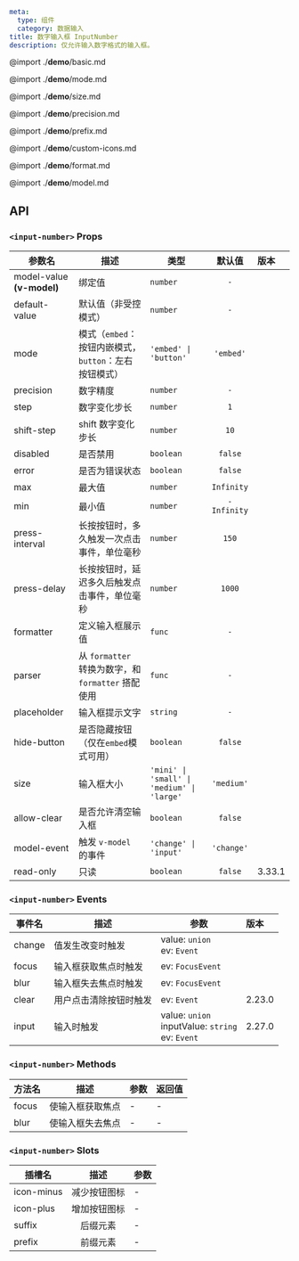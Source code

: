 ```yaml
meta:
  type: 组件
  category: 数据输入
title: 数字输入框 InputNumber
description: 仅允许输入数字格式的输入框。
```

@import ./__demo__/basic.md

@import ./__demo__/mode.md

@import ./__demo__/size.md

@import ./__demo__/precision.md

@import ./__demo__/prefix.md

@import ./__demo__/custom-icons.md

@import ./__demo__/format.md

@import ./__demo__/model.md

## API


### `<input-number>` Props

|参数名|描述|类型|默认值|版本|
|---|---|---|:---:|:---|
|model-value **(v-model)**|绑定值|`number`|`-`||
|default-value|默认值（非受控模式）|`number`|`-`||
|mode|模式（`embed`：按钮内嵌模式，`button`：左右按钮模式）|`'embed' \| 'button'`|`'embed'`||
|precision|数字精度|`number`|`-`||
|step|数字变化步长|`number`|`1`||
|shift-step|shift 数字变化步长|`number`|`10`||
|disabled|是否禁用|`boolean`|`false`||
|error|是否为错误状态|`boolean`|`false`||
|max|最大值|`number`|`Infinity`||
|min|最小值|`number`|`-Infinity`||
|press-interval|长按按钮时，多久触发一次点击事件，单位毫秒|`number`|`150`||
|press-delay|长按按钮时，延迟多久后触发点击事件，单位毫秒|`number`|`1000`||
|formatter|定义输入框展示值|`func`|`-`||
|parser|从 `formatter` 转换为数字，和 `formatter` 搭配使用|`func`|`-`||
|placeholder|输入框提示文字|`string`|`-`||
|hide-button|是否隐藏按钮（仅在`embed`模式可用）|`boolean`|`false`||
|size|输入框大小|`'mini' \| 'small' \| 'medium' \| 'large'`|`'medium'`||
|allow-clear|是否允许清空输入框|`boolean`|`false`||
|model-event|触发 `v-model` 的事件|`'change' \| 'input'`|`'change'`||
|read-only|只读|`boolean`|`false`|3.33.1|
### `<input-number>` Events

|事件名|描述|参数|版本|
|---|---|---|:---|
|change|值发生改变时触发|value: `union`<br>ev: `Event`||
|focus|输入框获取焦点时触发|ev: `FocusEvent`||
|blur|输入框失去焦点时触发|ev: `FocusEvent`||
|clear|用户点击清除按钮时触发|ev: `Event`|2.23.0|
|input|输入时触发|value: `union`<br>inputValue: `string`<br>ev: `Event`|2.27.0|
### `<input-number>` Methods

|方法名|描述|参数|返回值|
|---|---|---|---|
|focus|使输入框获取焦点|-|-|
|blur|使输入框失去焦点|-|-|
### `<input-number>` Slots

|插槽名|描述|参数|
|---|:---:|---|
|icon-minus|减少按钮图标|-|
|icon-plus|增加按钮图标|-|
|suffix|后缀元素|-|
|prefix|前缀元素|-|


